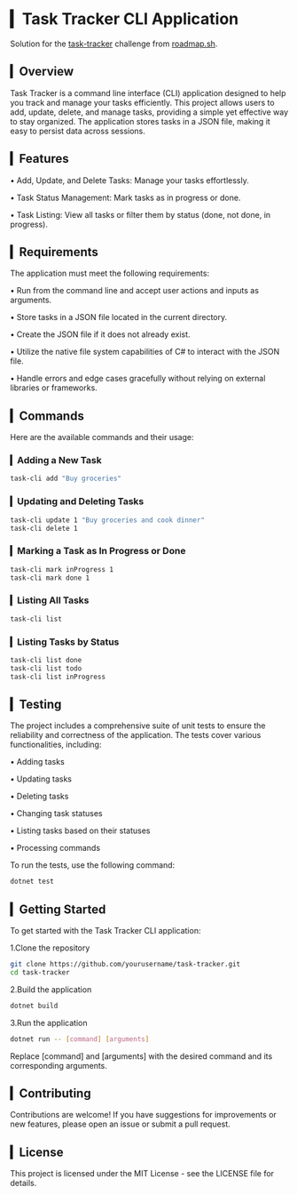 ﻿# ▎Task Tracker CLI Application

Solution for the [task-tracker](https://roadmap.sh/projects/task-tracker) challenge from [roadmap.sh](https://roadmap.sh/).

## ▎Overview

Task Tracker is a command line interface (CLI) application designed to help you track and manage your tasks efficiently. This project allows users to add, update, delete, and manage tasks, providing a simple yet effective way to stay organized. The application stores tasks in a JSON file, making it easy to persist data across sessions.

## ▎Features

• Add, Update, and Delete Tasks: Manage your tasks effortlessly.

• Task Status Management: Mark tasks as in progress or done.

• Task Listing: View all tasks or filter them by status (done, not done, in progress).

## ▎Requirements

The application must meet the following requirements:

• Run from the command line and accept user actions and inputs as arguments.

• Store tasks in a JSON file located in the current directory.

• Create the JSON file if it does not already exist.

• Utilize the native file system capabilities of C# to interact with the JSON file.

• Handle errors and edge cases gracefully without relying on external libraries or frameworks.

## ▎Commands

Here are the available commands and their usage:

### ▎Adding a New Task

```bash
task-cli add "Buy groceries"
```

### ▎Updating and Deleting Tasks

```bash
task-cli update 1 "Buy groceries and cook dinner"
task-cli delete 1
```

### ▎Marking a Task as In Progress or Done

```bash
task-cli mark inProgress 1
task-cli mark done 1
```

### ▎Listing All Tasks

```bash
task-cli list
```

### ▎Listing Tasks by Status

```bash
task-cli list done
task-cli list todo
task-cli list inProgress
```

## ▎Testing

The project includes a comprehensive suite of unit tests to ensure the reliability and correctness of the application. The tests cover various functionalities, including:

• Adding tasks

• Updating tasks

• Deleting tasks

• Changing task statuses

• Listing tasks based on their statuses

• Processing commands

To run the tests, use the following command:

```bash
dotnet test
```

## ▎Getting Started

To get started with the Task Tracker CLI application:

1.Clone the repository

```bash
git clone https://github.com/yourusername/task-tracker.git
cd task-tracker
```

2.Build the application

```bash
dotnet build
```

3.Run the application

```bash
dotnet run -- [command] [arguments]
```

Replace [command] and [arguments] with the desired command and its corresponding arguments.

## ▎Contributing

Contributions are welcome! If you have suggestions for improvements or new features, please open an issue or submit a pull request.

## ▎License

This project is licensed under the MIT License - see the LICENSE file for details.
